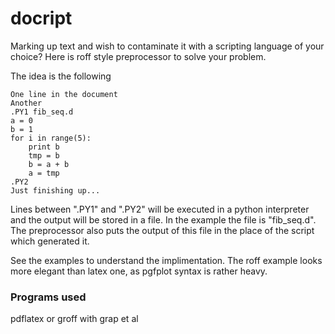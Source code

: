 # docript

Marking up text and wish to contaminate it with a scripting language of your choice? Here is roff style preprocessor to solve your problem.

The idea is the following

```ms
One line in the document
Another
.PY1 fib_seq.d
a = 0
b = 1
for i in range(5):
	print b
	tmp = b
	b = a + b
	a = tmp
.PY2
Just finishing up...
```

Lines between ".PY1" and ".PY2" will be executed in a python interpreter and the output will be stored in a file. In the example the file is "fib_seq.d". The preprocessor also puts the output of this file in the place of the script which generated it.

See the examples to understand the implimentation. The roff example looks more elegant than latex one, as pgfplot syntax is rather heavy.

### Programs used

pdflatex or groff with grap et al
